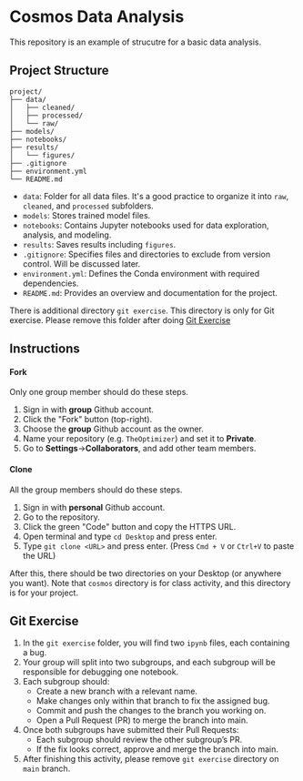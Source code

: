 # Cosmos Data Analysis

This repository is an example of strucutre for a basic data analysis.

## Project Structure
``` 
project/ 
├── data/
│   ├── cleaned/
│   ├── processed/
│   └── raw/
├── models/
├── notebooks/
├── results/
│   └── figures/
├── .gitignore
├── environment.yml
└── README.md
```

- `data`: Folder for all data files. It's a good practice to organize it into `raw`, `cleaned`, and `processed` subfolders.
- `models`: Stores trained model files.
- `notebooks`: Contains Jupyter notebooks used for data exploration, analysis, and modeling.
- `results`: Saves results including `figures`.
- `.gitignore`: Specifies files and directories to exclude from version control. Will be discussed later.
- `environment.yml`: Defines the Conda environment with required dependencies.
- `README.md`: Provides an overview and documentation for the project.

There is additional directory `git exercise`. This directory is only for Git exercise. Please remove this folder after doing [Git Exercise](#git-exercise)

## Instructions
#### Fork
Only one group member should do these steps.
1. Sign in with **group** Github account.
2. Click the "Fork" button (top-right).
3. Choose the **group** Github account as the owner.
4. Name your repository (e.g. `TheOptimizer`) and set it to **Private**.
5. Go to **Settings**->**Collaborators**, and add other team members.

#### Clone
All the group members should do these steps.
1. Sign in with **personal** Github account.
2. Go to the repository.
3. Click the green "Code" button and copy the HTTPS URL.
4. Open terminal and type `cd Desktop` and press enter.
5. Type `git clone <URL>` and press enter. (Press `Cmd + V` or `Ctrl+V` to paste the URL)

After this, there should be two directories on your Desktop (or anywhere you want). Note that `cosmos` directory is for class activity, and this directory is for your project.

## Git Exercise
1. In the `git exercise` folder, you will find two `ipynb` files, each containing a bug.
2. Your group will split into two subgroups, and each subgroup will be responsible for debugging one notebook.
3. Each subgroup should:
    - Create a new branch with a relevant name.
    - Make changes only within that branch to fix the assigned bug.
    - Commit and push the changes to the branch you working on.
    - Open a Pull Request (PR) to merge the branch into main.
4. Once both subgroups have submitted their Pull Requests:
    - Each subgroup should review the other subgroup’s PR.
    - If the fix looks correct, approve and merge the branch into main.
5. After finishing this activity, please remove `git exercise` directory on `main` branch.